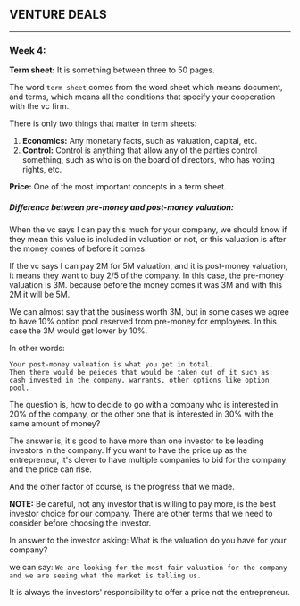 ## VENTURE DEALS
 ---

 ### Week 4:
 
 __Term sheet:__ It is something between three to 50 pages.
 
The word `term sheet` comes from the word sheet which means document, and terms, which means all the conditions that specify your cooperation with the vc firm.

 There is only two things that matter in term sheets:
 
 1) __Economics:__ Any monetary facts, such as valuation, capital, etc.
 2) __Control:__ Control is anything that allow any of the parties control something, such as who is on the board of directors, who has voting rights, etc.
 

__Price:__ One of the most important concepts in a term sheet.

##### Difference between pre-money and post-money valuation: 

When the vc says I can pay this much for your company, we should know if they mean this value is included in valuation or not, or this valuation is after the money comes of before it comes.

If the vc says I can pay 2M for 5M valuation, and it is post-money valuation, it means they want to buy 2/5 of the company. In this case, the pre-money valuation is 3M. because before the money comes it was 3M and with this 2M it will be 5M.

We can almost say that the business worth 3M, but in some cases we agree to have 10% option pool reserved from pre-money for employees. In this case the 3M would get lower by 10%.


In other words:
```
Your post-money valuation is what you get in total.
Then there would be peieces that would be taken out of it such as:
cash invested in the company, warrants, other options like option pool. 
```
The question is, how to decide to go with a company who is interested in 20% of the company, or the other one that is interested in 30% with the same amount of money? 

The answer is, it's good to have more than one investor to be leading investors in the company. If you want to have the price up as the entrepreneur, it's clever to have multiple companies to bid for the company and the price can rise.

And the other factor of course, is the progress that we made.

__NOTE:__ Be careful, not any investor that is willing to pay more, is the best investor choice for our company. There are other terms that we need to consider before choosing the investor.

In answer to the investor asking: What is the valuation do you have for your company?

we can say: `We are looking for the most fair valuation for the company and we are seeing what the market is telling us.`

It is always the investors' responsibility to offer a price not the entrepreneur.